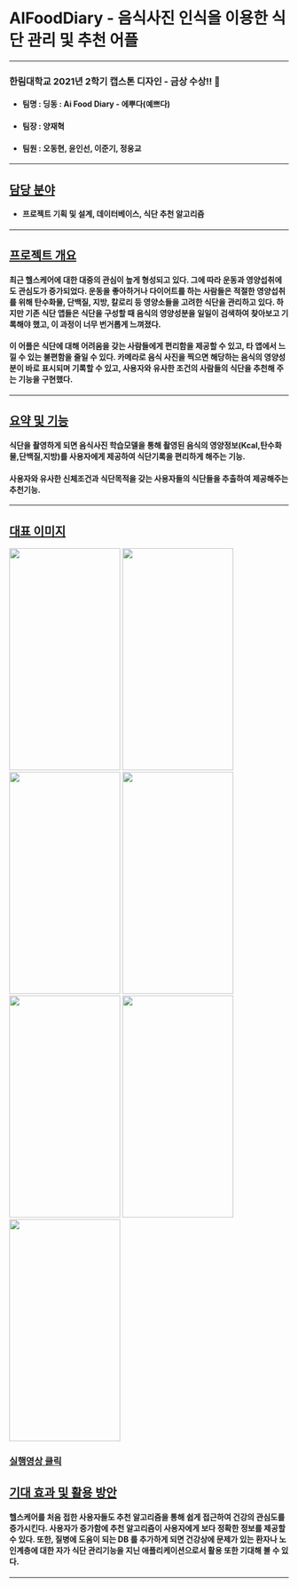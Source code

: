 # AIFoodDiary - 음식사진 인식을 이용한 식단 관리 및 추천 어플
-----
### 한림대학교 2021년 2학기 캡스톤 디자인 - 금상 수상!! 🙌
+ #### 팀명 : 딩동 : Ai Food Diary - 에뿌다(예쁘다)
+ #### 팀장 : 양재혁
+ #### 팀원 : 오동현, 윤인선, 이준기, 정웅교
-----
## [담당 분야](#담당-분야)
+ #### 프로젝트 기획 및 설계, 데이터베이스, 식단 추천 알고리즘
-----
## [프로젝트 개요](#프로젝트-개요)
#### 최근 헬스케어에 대한 대중의 관심이 높게 형성되고 있다. 그에 따라 운동과 영양섭취에도 관심도가 증가되었다. 운동을 좋아하거나 다이어트를 하는 사람들은 적절한 영양섭취를 위해 탄수화물, 단백질, 지방, 칼로리 등 영양소들을 고려한 식단을 관리하고 있다. 하지만 기존 식단 앱들은 식단을 구성할 때 음식의 영양성분을 일일이 검색하여 찾아보고 기록해야 했고, 이 과정이 너무 번거롭게 느껴졌다.
#### 이 어플은 식단에 대해 어려움을 갖는 사람들에게 편리함을 제공할 수 있고, 타 앱에서 느낄 수 있는 불편함을 줄일 수 있다. 카메라로 음식 사진을 찍으면 해당하는 음식의 영양성분이 바로 표시되며 기록할 수 있고, 사용자와 유사한 조건의 사람들의 식단을 추천해 주는 기능을 구현했다. 
----

## [요약 및 기능](#요약-및-기능)
#### 식단을 촬영하게 되면 음식사진 학습모델을 통해 촬영된 음식의 영양정보(Kcal,탄수화물,단백질,지방)를 사용자에게 제공하여 식단기록을 편리하게 해주는 기능.

#### 사용자와 유사한 신체조건과 식단목적을 갖는 사용자들의 식단들을 추출하여 제공해주는 추천기능.

-----
## [대표 이미지](#대표-이미지)
<img src="https://user-images.githubusercontent.com/73065398/212473456-f0f41d61-209e-446e-bc47-135e27e2b846.png" width = "200" height="400"/> <img src="https://user-images.githubusercontent.com/73065398/212473463-54cb6799-22d6-4acc-817e-a89211702cb2.png" width = "200" height="400"/>  <img  src="https://user-images.githubusercontent.com/73065398/212473493-b6ef24dd-03eb-4638-9fd6-39e46b557516.png" width = "200" height="400"/> <img  src="https://user-images.githubusercontent.com/73065398/212473500-4daa5d89-552c-4ad5-bb54-e70c5913dd68.png" width = "200" height="400"/><img  src="https://user-images.githubusercontent.com/73065398/212473516-82adae88-d047-4a25-bf88-18910b6f6969.png" width = "200" height="400"/> <img  src="https://user-images.githubusercontent.com/73065398/212473533-cf5c1c11-38b1-432f-8591-167e08ac5bf5.png" width = "200" height="400"/> <img  src="https://user-images.githubusercontent.com/73065398/212473542-8ecb458d-08ba-4160-93e0-24d6720814a5.png" width = "200" height="400"/> 

### [실행영상 클릭](https://www.youtube.com/watch?v=I62aPNzPyis&t=3s)

## [기대 효과 및 활용 방안](#기대-효과-및-활용-방안)
#### 헬스케어를 처음 접한 사용자들도 추천 알고리즘을 통해 쉽게 접근하여 건강의 관심도를 증가시킨다. 사용자가 증가함에 추천 알고리즘이 사용자에게 보다 정확한 정보를 제공할 수 있다. 또한, 질병에 도움이 되는 DB 를 추가하게 되면 건강상에 문제가 있는 환자나 노인계층에 대한 자가 식단 관리기능을 지닌 애플리케이션으로서 활용 또한 기대해 볼 수 있다. 
-----
